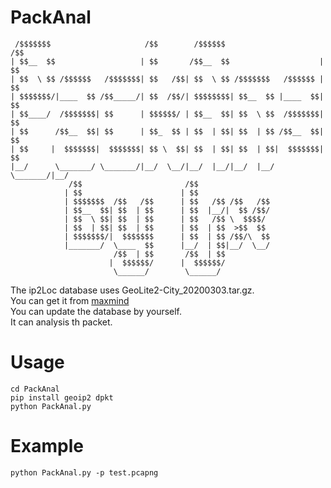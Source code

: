 # PackAnal

```
 /$$$$$$$                     /$$        /$$$$$$                      /$$
| $$__  $$                   | $$       /$$__  $$                    | $$
| $$  \ $$ /$$$$$$   /$$$$$$$| $$   /$$| $$  \ $$ /$$$$$$$   /$$$$$$ | $$
| $$$$$$$/|____  $$ /$$_____/| $$  /$$/| $$$$$$$$| $$__  $$ |____  $$| $$
| $$____/  /$$$$$$$| $$      | $$$$$$/ | $$__  $$| $$  \ $$  /$$$$$$$| $$
| $$      /$$__  $$| $$      | $$_  $$ | $$  | $$| $$  | $$ /$$__  $$| $$
| $$     |  $$$$$$$|  $$$$$$$| $$ \  $$| $$  | $$| $$  | $$|  $$$$$$$| $$
|__/      \_______/ \_______/|__/  \__/|__/  |__/|__/  |__/ \_______/|__/
             /$$                       /$$                               
            | $$                      | $$                               
            | $$$$$$$  /$$   /$$      | $$   /$$ /$$   /$$               
            | $$__  $$| $$  | $$      | $$  |__/|  $$ /$$/               
            | $$  \ $$| $$  | $$      | $$   /$$ \  $$$$/                
            | $$  | $$| $$  | $$      | $$  | $$  >$$  $$                
            | $$$$$$$/|  $$$$$$$      | $$  | $$ /$$/\  $$               
            |_______/  \____  $$      |__/  | $$|__/  \__/               
                       /$$  | $$       /$$  | $$                         
                      |  $$$$$$/      |  $$$$$$/                         
                       \______/        \______/                          
```
The ip2Loc database uses GeoLite2-City_20200303.tar.gz.<br>
You can get it from <a href='https://www.maxmind.com/'>maxmind</a><br>
You can update the database by yourself.<br>
It can analysis th packet.

# Usage

```shell
cd PackAnal
pip install geoip2 dpkt
python PackAnal.py
```

# Example

```shell
python PackAnal.py -p test.pcapng
```
